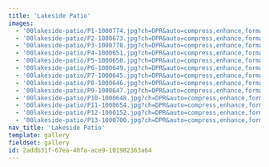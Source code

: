 ```yaml
---
title: 'Lakeside Patio'
images:
  - '00lakeside-patio/P1-1000774.jpg?ch=DPR&auto=compress,enhance,format&w=475&h=300'
  - '00lakeside-patio/P2-1000673.jpg?ch=DPR&auto=compress,enhance,format&w=475&h=300'
  - '00lakeside-patio/P3-1000778.jpg?ch=DPR&auto=compress,enhance,format&w=475&h=300'
  - '00lakeside-patio/P4-1000651.jpg?ch=DPR&auto=compress,enhance,format&w=475&h=300'
  - '00lakeside-patio/P5-1000650.jpg?ch=DPR&auto=compress,enhance,format&w=475&h=300'
  - '00lakeside-patio/P6-1000649.jpg?ch=DPR&auto=compress,enhance,format&w=475&h=300'
  - '00lakeside-patio/P7-1000645.jpg?ch=DPR&auto=compress,enhance,format&w=475&h=300'
  - '00lakeside-patio/P8-1000646.jpg?ch=DPR&auto=compress,enhance,format&w=475&h=300'
  - '00lakeside-patio/P9-1000647.jpg?ch=DPR&auto=compress,enhance,format&w=475&h=300'
  - '00lakeside-patio/P10-1000648.jpg?ch=DPR&auto=compress,enhance,format&w=475&h=300'
  - '00lakeside-patio/P11-1000654.jpg?ch=DPR&auto=compress,enhance,format&w=475&h=300'
  - '00lakeside-patio/P12-1000152.jpg?ch=DPR&auto=compress,enhance,format&w=475&h=300'
  - '00lakeside-patio/P13-1000700.jpg?ch=DPR&auto=compress,enhance,format&w=475&h=300'
nav_title: 'Lakeside Patio'
template: gallery
fieldset: gallery
id: 2addb31f-67ea-40fa-ace9-101982363a64
---
```

